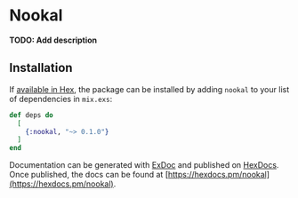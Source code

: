 # Nookal

**TODO: Add description**

## Installation

If [available in Hex](https://hex.pm/docs/publish), the package can be installed
by adding `nookal` to your list of dependencies in `mix.exs`:

```elixir
def deps do
  [
    {:nookal, "~> 0.1.0"}
  ]
end
```

Documentation can be generated with [ExDoc](https://github.com/elixir-lang/ex_doc)
and published on [HexDocs](https://hexdocs.pm). Once published, the docs can
be found at [https://hexdocs.pm/nookal](https://hexdocs.pm/nookal).

